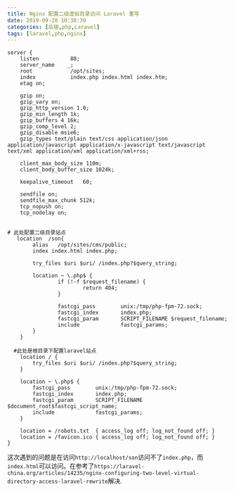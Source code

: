 ```yaml
---
title: Nginx 配置二级虚拟目录访问 Laravel 重写
date: 2019-09-20 10:30:39
categories: [后端,php,Laravel]
tags: [laravel,php,nginx] 
---
```



    server {
        listen          80;
        server_name    _;
        root            /opt/sites;
        index           index.php index.html index.htm;
        etag on;
    
        gzip on;
        gzip_vary on;
        gzip_http_version 1.0;
        gzip_min_length 1k;
        gzip_buffers 4 16k;
        gzip_comp_level 2;
        gzip_disable msie6;
        gzip_types text/plain text/css application/json application/javascript application/x-javascript text/javascript text/xml application/xml application/xml+rss;
    
        client_max_body_size 110m;
        client_body_buffer_size 1024k;
    
        keepalive_timeout   60;
    
        sendfile on;
        sendfile_max_chunk 512k;
        tcp_nopush on;
        tcp_nodelay on;
    
    
    # 此处配置二级目录站点
       location  /son{
            alias   /opt/sites/cms/public;
            index index.html index.php;
    
            try_files $uri $uri/ /index.php?$query_string;
    
            location ~ \.php$ {
                    if (!-f $request_filename) {
                            return 404;
                    }
    
                    fastcgi_pass        unix:/tmp/php-fpm-72.sock;
                    fastcgi_index       index.php;
                    fastcgi_param       SCRIPT_FILENAME $request_filename;
                    include             fastcgi_params;
            }
        }
    
      #此处是根目录下配置laravel站点
        location / {
            try_files $uri $uri/ /index.php?$query_string;
        }
    
        location ~ \.php$ {
            fastcgi_pass        unix:/tmp/php-fpm-72.sock;
            fastcgi_index       index.php;
            fastcgi_param       SCRIPT_FILENAME $document_root$fastcgi_script_name;
            include             fastcgi_params;
        }
    
        location = /robots.txt  { access_log off; log_not_found off; }
        location = /favicon.ico { access_log off; log_not_found off; }
    }
    
    
这次遇到的问题是在访问`http://localhost/son`访问不了`index.php`，而`index.html`可以访问。在参考了`https://laravel-china.org/articles/14235/nginx-configuring-two-level-virtual-directory-access-laravel-rewrite`解决.